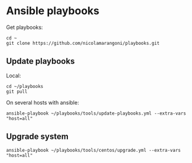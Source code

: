 # Ansible playbooks
Get playbooks:
```
cd ~
git clone https://github.com/nicolamarangoni/playbooks.git
```
## Update playbooks
Local:
```
cd ~/playbooks
git pull
```
On several hosts with ansible:
```
ansible-playbook ~/playbooks/tools/update-playbooks.yml --extra-vars "host=all"
```
## Upgrade system
```
ansible-playbook ~/playbooks/tools/centos/upgrade.yml --extra-vars "host=all"
```
